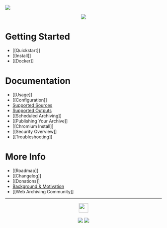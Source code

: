 [![](https://i.imgur.com/PVO88AZ.png)](Home)

<p align="center">
<a href="http://webchat.freenode.net?channels=ArchiveBox&uio=d4"><img src="https://img.shields.io/badge/Community_Chat-IRC-%2328A745.svg"/></a>
</p>

# Getting Started

 - [[Quickstart]]
 - [[Install]]
 - [[Docker]]

# Documentation

 - [[Usage]]
 - [[Configuration]]
 - [Supported Sources](https://github.com/pirate/ArchiveBox#can-import-links-from-many-formats)
 - [Supported Outputs](https://github.com/pirate/ArchiveBox#saves-lots-of-useful-stuff-for-each-imported-link)
 - [[Scheduled Archiving]]
 - [[Publishing Your Archive]]
 - [[Chromium Install]]
 - [[Security Overview]]
 - [[Troubleshooting]]

# More Info

 - [[Roadmap]]
 - [[Changelog]]
 - [[Donations]]
 - [Background & Motivation](https://github.com/pirate/ArchiveBox#background--motivation)
 - [[Web Archiving Community]]

---

<p align="center">
  <a href="https://archivebox.io"><img src="https://i.imgur.com/4nkFjdv.png" height="30px"/></a><br/><br/>
  <a href="https://twitter.com/thesquashSH"><img src="https://img.shields.io/twitter/url/http/shields.io.svg?style=social"/></a>
  <a href="https://www.patreon.com/theSquashSH"><img src="https://img.shields.io/badge/Donate-Patreon-%23DD5D76.svg"/></a>
</p>